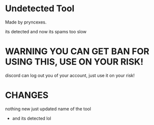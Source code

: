 # Undetected Tool
Made by pryncexes.

its detected and now its spams too slow
# WARNING YOU CAN GET BAN FOR USING THIS, USE ON YOUR RISK!

discord can log out you of your account, just use it on your risk!

# CHANGES
nothing new just updated name of the tool
- and its detected lol

